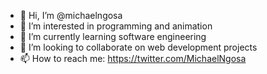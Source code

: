 * 👋 Hi, I’m @michaelngosa
* 👀 I’m interested in programming and animation
* 🌱 I’m currently learning software engineering
* 💞️ I’m looking to collaborate on web development projects
* 📫 How to reach me: https://twitter.com/MichaelNgosa

